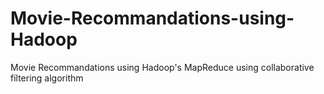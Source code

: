 # Movie-Recommandations-using-Hadoop
Movie Recommandations using Hadoop's MapReduce using collaborative filtering algorithm
